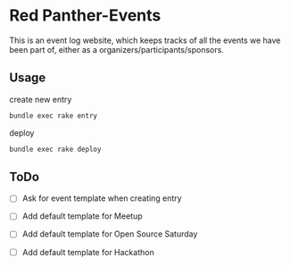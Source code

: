 
# Red Panther-Events

This is an event log website, which keeps tracks of all the events we have been part of, either as a organizers/participants/sponsors. 

## Usage
create new entry

```sh
bundle exec rake entry
```

deploy

```sh
bundle exec rake deploy
```

## ToDo

- [ ] Ask for event template when creating entry

- [ ] Add default template for Meetup

- [ ] Add default template for Open Source Saturday

- [ ] Add default template for Hackathon


